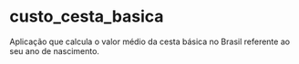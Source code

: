 # custo_cesta_basica
 Aplicação que calcula o valor médio da cesta básica no Brasil referente ao seu ano de nascimento.  
